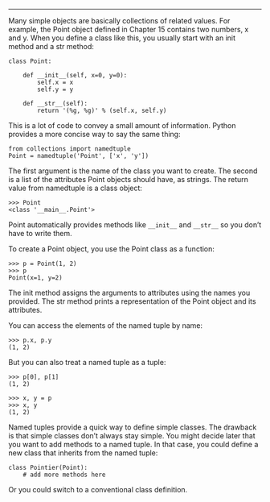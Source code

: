 ------------

Many simple objects are basically collections of related values. For example, the Point object defined in Chapter 15 contains two numbers, <span>x</span> and <span>y</span>. When you define a class like this, you usually start with an init method and a str method:

    class Point:

        def __init__(self, x=0, y=0):
            self.x = x
            self.y = y

        def __str__(self):
            return '(%g, %g)' % (self.x, self.y)

This is a lot of code to convey a small amount of information. Python provides a more concise way to say the same thing:

    from collections import namedtuple
    Point = namedtuple('Point', ['x', 'y'])

The first argument is the name of the class you want to create. The second is a list of the attributes Point objects should have, as strings. The return value from <span>namedtuple</span> is a class object:

    >>> Point
    <class '__main__.Point'>

<span>Point</span> automatically provides methods like `__init__` and `__str__` so you don’t have to write them.

To create a Point object, you use the Point class as a function:

    >>> p = Point(1, 2)
    >>> p
    Point(x=1, y=2)

The init method assigns the arguments to attributes using the names you provided. The str method prints a representation of the Point object and its attributes.

You can access the elements of the named tuple by name:

    >>> p.x, p.y
    (1, 2)

But you can also treat a named tuple as a tuple:

    >>> p[0], p[1]
    (1, 2)

    >>> x, y = p
    >>> x, y
    (1, 2)

Named tuples provide a quick way to define simple classes. The drawback is that simple classes don’t always stay simple. You might decide later that you want to add methods to a named tuple. In that case, you could define a new class that inherits from the named tuple:

    class Pointier(Point):
        # add more methods here

Or you could switch to a conventional class definition.

